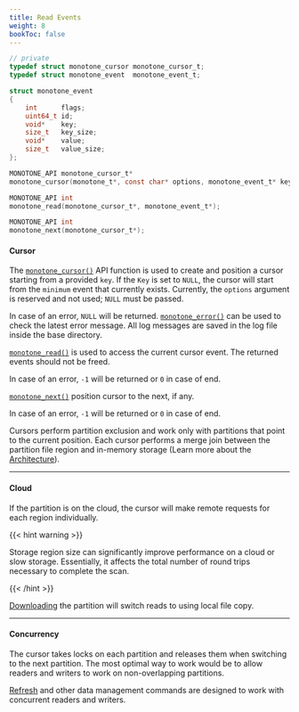 ```yaml
---
title: Read Events
weight: 8
bookToc: false
---
```


```C
// private
typedef struct monotone_cursor monotone_cursor_t;
typedef struct monotone_event  monotone_event_t;

struct monotone_event
{
	int      flags;
	uint64_t id;
	void*    key;
	size_t   key_size;
	void*    value;
	size_t   value_size;
};

MONOTONE_API monotone_cursor_t*
monotone_cursor(monotone_t*, const char* options, monotone_event_t* key);

MONOTONE_API int
monotone_read(monotone_cursor_t*, monotone_event_t*);

MONOTONE_API int
monotone_next(monotone_cursor_t*);
```

#### Cursor

The [`monotone_cursor()`](/docs/api/) API function is used to create and position a cursor starting from a provided `key`.
If the `Key` is set to `NULL`, the cursor will start from the `minimum` event that currently exists.
Currently, the `options` argument is reserved and not used; `NULL` must be passed.

In case of an error, `NULL` will be returned. [`monotone_error()`](/docs/api/) can be used to check the latest error message.
All log messages are saved in the log file inside the base directory.

[`monotone_read()`](/docs/api/) is used to access the current cursor event. The returned events should not be freed.

In case of an error, `-1` will be returned or `0` in case of end.

[`monotone_next()`](/docs/api/) position cursor to the next, if any.

In case of an error, `-1` will be returned or `0` in case of end.

Cursors perform partition exclusion and work only with partitions that point to the current position.
Each cursor performs a merge join between the partition file region and in-memory storage (Learn more about the [Architecture](/docs/overview/architecture/)).

---

#### Cloud

If the partition is on the cloud, the cursor will make remote requests for each region individually.

{{< hint warning >}}

Storage region size can significantly improve performance on a cloud or slow storage.
Essentially, it affects the total number of round trips necessary to complete the scan. 

{{< /hint >}}

[Downloading](/docs/data/download/) the partition will switch reads to using local file copy.

---

#### Concurrency

The cursor takes locks on each partition and releases them when switching to the next partition.
The most optimal way to work would be to allow readers and writers to work on non-overlapping partitions.

[Refresh](/docs/data/refresh/) and other data management commands are designed to work
with concurrent readers and writers.
